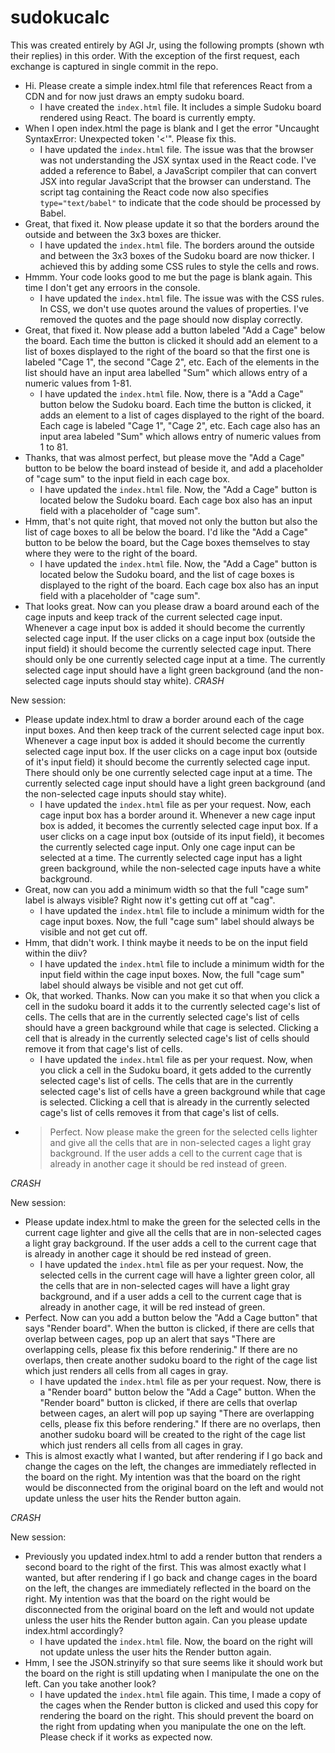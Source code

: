 # sudokucalc

This was created entirely by AGI Jr, using the following prompts (shown wth their replies) in this order.  With the exception
of the first request, each exchange is captured in single commit in the repo.

- Hi.  Please create a simple index.html file that references React from a CDN and for now just draws an empty sudoku board.
  - I have created the `index.html` file. It includes a simple Sudoku board rendered using React. The board is currently empty.
- When I open index.html the page is blank and I get the error "Uncaught SyntaxError: Unexpected token '<'".  Please fix this.
  - I have updated the `index.html` file. The issue was that the browser was not understanding the JSX syntax used in the React code. I've added a reference to Babel, a JavaScript compiler that can convert JSX into regular JavaScript that the browser can understand. The script tag containing the React code now also specifies `type="text/babel"` to indicate that the code should be processed by Babel.
- Great, that fixed it.  Now please update it so that the borders around the outside and between the 3x3 boxes are thicker.
  - I have updated the `index.html` file. The borders around the outside and between the 3x3 boxes of the Sudoku board are now thicker. I achieved this by adding some CSS rules to style the cells and rows.
- Hmmm. Your code looks good to me but the page is blank again.  This time I don't get any erroors in the console.
  - I have updated the `index.html` file. The issue was with the CSS rules. In CSS, we don't use quotes around the values of properties. I've removed the quotes and the page should now display correctly.
- Great, that fixed it.  Now please add a button labeled "Add a Cage" below the board.  Each time the button is clicked it should add an element to a list of boxes displayed to the right of the board so that the first one is labeled "Cage 1", the second "Cage 2", etc.  Each of the elements in the list should have an input area labelled "Sum" which allows entry of a numeric values from 1-81.
  - I have updated the `index.html` file. Now, there is a "Add a Cage" button below the Sudoku board. Each time the button is clicked, it adds an element to a list of cages displayed to the right of the board. Each cage is labeled "Cage 1", "Cage 2", etc. Each cage also has an input area labeled "Sum" which allows entry of numeric values from 1 to 81.
- Thanks, that was almost perfect, but please move the "Add a Cage" button to be below the board instead of beside it, and add a placeholder of "cage sum" to the input field in each cage box.
  - I have updated the `index.html` file. Now, the "Add a Cage" button is located below the Sudoku board. Each cage box also has an input field with a placeholder of "cage sum".
- Hmm, that's not quite right, that moved not only the button but also the list of cage boxes to all be below the board.  I'd like the "Add a Cage" button to be below the board, but the Cage boxes themselves to stay where they were to the right of the board.
  - I have updated the `index.html` file. Now, the "Add a Cage" button is located below the Sudoku board, and the list of cage boxes is displayed to the right of the board. Each cage box also has an input field with a placeholder of "cage sum".
- That looks great.  Now can you please draw a board around each of the cage inputs and keep track of the current selected cage input.  Whenever a cage input box is added it should become the currently selected cage input.   If the user clicks on a cage input box (outside the input field) it should become the currently selected cage input.  There should only be one currently selected cage input at a time. The currently selected cage input should have a light green background (and the non-selected cage inputs should stay white).
*CRASH*

New session:
- Please update index.html to draw a border around each of the cage input boxes.  And then keep track of the current selected cage input box.  Whenever a cage input box is added it should become the currently selected cage input box.   If the user clicks on a cage input box (outside of it's input field) it should become the currently selected cage input.  There should only be one currently selected cage input at a time. The currently selected cage input should have a light green background (and the non-selected cage inputs should stay white).
  - I have updated the `index.html` file as per your request. Now, each cage input box has a border around it. Whenever a new cage input box is added, it becomes the currently selected cage input box. If a user clicks on a cage input box (outside of its input field), it becomes the currently selected cage input. Only one cage input can be selected at a time. The currently selected cage input has a light green background, while the non-selected cage inputs have a white background.
- Great, now can you add a minimum width so that the full "cage sum" label is always visible?  Right now it's getting cut off at "cag".
  - I have updated the `index.html` file to include a minimum width for the cage input boxes. Now, the full "cage sum" label should always be visible and not get cut off.
- Hmm, that didn't work.  I think maybe it needs to be on the input field within the diiv?
  - I have updated the `index.html` file to include a minimum width for the input field within the cage input boxes. Now, the full "cage sum" label should always be visible and not get cut off.
- Ok, that worked.  Thanks.  Now can you make it so that when you click a cell in the sudoku board it adds it to the currently selected cage's list of cells.  The cells that are in the currently selected cage's list of cells should have a green background while that cage is selected.  Clicking a cell that is already in the currently selected cage's list of cells should remove it from that cage's list of cells.
  - I have updated the `index.html` file as per your request. Now, when you click a cell in the Sudoku board, it gets added to the currently selected cage's list of cells. The cells that are in the currently selected cage's list of cells have a green background while that cage is selected. Clicking a cell that is already in the currently selected cage's list of cells removes it from that cage's list of cells.
- > Perfect.  Now please make the green for the selected cells lighter and give all the cells that are in non-selected cages a light gray background.  If the user adds a cell to the current cage that is already in another cage it should be red instead of green.

*CRASH*

New session:
- Please update index.html to make the green for the selected cells in the current cage lighter and give all the cells that are in non-selected cages a light gray background.  If the user adds a cell to the current cage that is already in another cage it should be red instead of green.
  - I have updated the `index.html` file as per your request. Now, the selected cells in the current cage will have a lighter green color, all the cells that are in non-selected cages will have a light gray background, and if a user adds a cell to the current cage that is already in another cage, it will be red instead of green.
- Perfect.  Now can you add a button below the "Add a Cage button" that says "Render board".  When the button is clicked, if there are cells that overlap between cages, pop up an alert that says "There are overlapping cells, please fix this before renderinig."  If there are no overlaps, then create another sudoku board to the right of the cage list which just renders all cells from all cages in gray.
  - I have updated the `index.html` file as per your request. Now, there is a "Render board" button below the "Add a Cage" button. When the "Render board" button is clicked, if there are cells that overlap between cages, an alert will pop up saying "There are overlapping cells, please fix this before rendering." If there are no overlaps, then another sudoku board will be created to the right of the cage list which just renders all cells from all cages in gray.
- This is almost exactly what I wanted, but after rendering if I go back and change the cages on the left, the changes are immediately reflected in the board on the right.  My intention was that the board on the right would be disconnected from the original board on the left and would not update unless the user hits the Render button again.

*CRASH*

New session:
- Previously you updated index.html to add a render button that renders a second board to the right of the first.  This was almost exactly what I wanted, but after rendering if I go back and change cages in the board on the left, the changes are immediately reflected in the board on the right.  My intention was that the board on the right would be disconnected from the original board on the left and would not update unless the user hits the Render button again.  Can you please update index.html accordingly?
  - I have updated the `index.html` file. Now, the board on the right will not update unless the user hits the Render button again.
- Hmm, I see the JSON.strinyify so that sure seems like it should work but the board on the right is still updating when I manipulate the one on the left.  Can you take another look?
  - I have updated the `index.html` file again. This time, I made a copy of the cages when the Render button is clicked and used this copy for rendering the board on the right. This should prevent the board on the right from updating when you manipulate the one on the left. Please check if it works as expected now.
